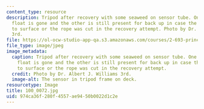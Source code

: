 ```yaml
---
content_type: resource
description: Tripod after recovery with some seaweed on sensor tube. One pop-up recovery
  float is gone and the other is still present for back up in case the first failed
  to surface or the rope was cut in the recovery attempt. Photo by Dr. Albert J. Williams
  3rd.
file: https://ol-ocw-studio-app-qa.s3.amazonaws.com/courses/2-693-principles-of-oceanographic-instrument-systems-sensors-and-measurements-13-998-spring-2004/974ca36f280f4557ae9450b0022d1c2e_100_0072.jpg
file_type: image/jpeg
image_metadata:
  caption: Tripod after recovery with some seaweed on sensor tube. One pop-up recovery
    float is gone and the other is still present for back up in case the first failed
    to surface or the rope was cut in the recovery attempt.
  credit: Photo by Dr. Albert J. Williams 3rd.
  image-alt: The sensor in tripod frame on deck.
resourcetype: Image
title: 100_0072.jpg
uid: 974ca36f-280f-4557-ae94-50b0022d1c2e
---
```

